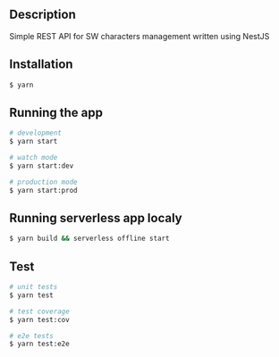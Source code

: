 
## Description

Simple REST API for SW characters management written using NestJS

## Installation

```bash
$ yarn
```

## Running the app

```bash
# development
$ yarn start

# watch mode
$ yarn start:dev

# production mode
$ yarn start:prod
```

## Running serverless app localy

```bash
$ yarn build && serverless offline start
```

## Test

```bash
# unit tests
$ yarn test

# test coverage
$ yarn test:cov

# e2e tests
$ yarn test:e2e
```

